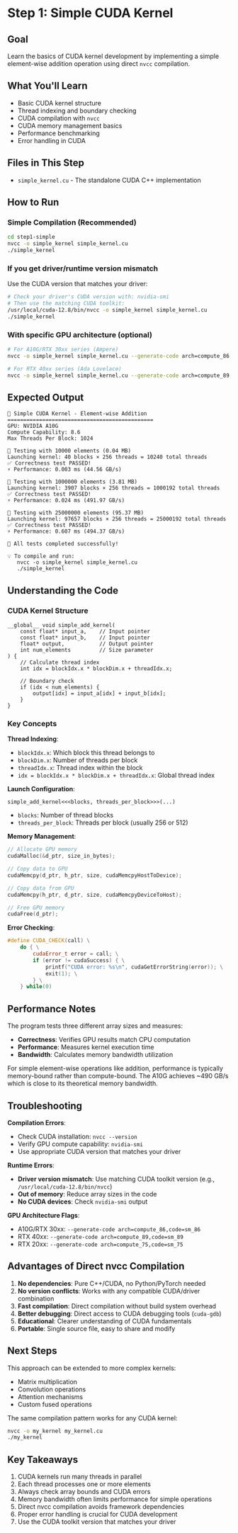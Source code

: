 # Step 1: Simple CUDA Kernel

## Goal
Learn the basics of CUDA kernel development by implementing a simple element-wise addition operation using direct `nvcc` compilation.

## What You'll Learn
- Basic CUDA kernel structure
- Thread indexing and boundary checking
- CUDA compilation with `nvcc`
- CUDA memory management basics
- Performance benchmarking
- Error handling in CUDA

## Files in This Step
- `simple_kernel.cu` - The standalone CUDA C++ implementation

## How to Run

### Simple Compilation (Recommended)
```bash
cd step1-simple
nvcc -o simple_kernel simple_kernel.cu
./simple_kernel
```

### If you get driver/runtime version mismatch
Use the CUDA version that matches your driver:
```bash
# Check your driver's CUDA version with: nvidia-smi
# Then use the matching CUDA toolkit:
/usr/local/cuda-12.8/bin/nvcc -o simple_kernel simple_kernel.cu
./simple_kernel
```

### With specific GPU architecture (optional)
```bash
# For A10G/RTX 30xx series (Ampere)
nvcc -o simple_kernel simple_kernel.cu --generate-code arch=compute_86,code=sm_86

# For RTX 40xx series (Ada Lovelace)  
nvcc -o simple_kernel simple_kernel.cu --generate-code arch=compute_89,code=sm_89
```

## Expected Output
```
🚀 Simple CUDA Kernel - Element-wise Addition
==============================================
GPU: NVIDIA A10G
Compute Capability: 8.6
Max Threads Per Block: 1024

🧪 Testing with 10000 elements (0.04 MB)
Launching kernel: 40 blocks × 256 threads = 10240 total threads
✅ Correctness test PASSED!
⚡ Performance: 0.003 ms (44.56 GB/s)

🧪 Testing with 1000000 elements (3.81 MB)
Launching kernel: 3907 blocks × 256 threads = 1000192 total threads
✅ Correctness test PASSED!
⚡ Performance: 0.024 ms (491.97 GB/s)

🧪 Testing with 25000000 elements (95.37 MB)
Launching kernel: 97657 blocks × 256 threads = 25000192 total threads
✅ Correctness test PASSED!
⚡ Performance: 0.607 ms (494.37 GB/s)

🎉 All tests completed successfully!

💡 To compile and run:
   nvcc -o simple_kernel simple_kernel.cu
   ./simple_kernel
```

## Understanding the Code

### CUDA Kernel Structure
```cuda
__global__ void simple_add_kernel(
    const float* input_a,    // Input pointer
    const float* input_b,    // Input pointer
    float* output,           // Output pointer
    int num_elements         // Size parameter
) {
    // Calculate thread index
    int idx = blockIdx.x * blockDim.x + threadIdx.x;
    
    // Boundary check
    if (idx < num_elements) {
        output[idx] = input_a[idx] + input_b[idx];
    }
}
```

### Key Concepts

**Thread Indexing**:
- `blockIdx.x`: Which block this thread belongs to
- `blockDim.x`: Number of threads per block
- `threadIdx.x`: Thread index within the block
- `idx = blockIdx.x * blockDim.x + threadIdx.x`: Global thread index

**Launch Configuration**:
```cuda
simple_add_kernel<<<blocks, threads_per_block>>>(...)
```
- `blocks`: Number of thread blocks
- `threads_per_block`: Threads per block (usually 256 or 512)

**Memory Management**:
```cpp
// Allocate GPU memory
cudaMalloc(&d_ptr, size_in_bytes);

// Copy data to GPU
cudaMemcpy(d_ptr, h_ptr, size, cudaMemcpyHostToDevice);

// Copy data from GPU
cudaMemcpy(h_ptr, d_ptr, size, cudaMemcpyDeviceToHost);

// Free GPU memory
cudaFree(d_ptr);
```

**Error Checking**:
```cpp
#define CUDA_CHECK(call) \
    do { \
        cudaError_t error = call; \
        if (error != cudaSuccess) { \
            printf("CUDA error: %s\n", cudaGetErrorString(error)); \
            exit(1); \
        } \
    } while(0)
```

## Performance Notes

The program tests three different array sizes and measures:
- **Correctness**: Verifies GPU results match CPU computation
- **Performance**: Measures kernel execution time
- **Bandwidth**: Calculates memory bandwidth utilization

For simple element-wise operations like addition, performance is typically memory-bound rather than compute-bound. The A10G achieves ~490 GB/s which is close to its theoretical memory bandwidth.

## Troubleshooting

**Compilation Errors**:
- Check CUDA installation: `nvcc --version`
- Verify GPU compute capability: `nvidia-smi`
- Use appropriate CUDA version that matches your driver

**Runtime Errors**:
- **Driver version mismatch**: Use matching CUDA toolkit version (e.g., `/usr/local/cuda-12.8/bin/nvcc`)
- **Out of memory**: Reduce array sizes in the code
- **No CUDA devices**: Check `nvidia-smi` output

**GPU Architecture Flags**:
- A10G/RTX 30xx: `--generate-code arch=compute_86,code=sm_86`
- RTX 40xx: `--generate-code arch=compute_89,code=sm_89`
- RTX 20xx: `--generate-code arch=compute_75,code=sm_75`

## Advantages of Direct nvcc Compilation

1. **No dependencies**: Pure C++/CUDA, no Python/PyTorch needed
2. **No version conflicts**: Works with any compatible CUDA/driver combination
3. **Fast compilation**: Direct compilation without build system overhead
4. **Better debugging**: Direct access to CUDA debugging tools (`cuda-gdb`)
5. **Educational**: Clearer understanding of CUDA fundamentals
6. **Portable**: Single source file, easy to share and modify

## Next Steps

This approach can be extended to more complex kernels:
- Matrix multiplication
- Convolution operations
- Attention mechanisms
- Custom fused operations

The same compilation pattern works for any CUDA kernel:
```bash
nvcc -o my_kernel my_kernel.cu
./my_kernel
```

## Key Takeaways

1. CUDA kernels run many threads in parallel
2. Each thread processes one or more elements
3. Always check array bounds and CUDA errors
4. Memory bandwidth often limits performance for simple operations
5. Direct nvcc compilation avoids framework dependencies
6. Proper error handling is crucial for CUDA development
7. Use the CUDA toolkit version that matches your driver
